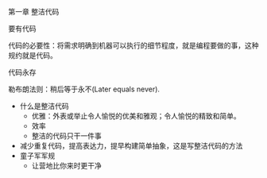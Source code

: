 第一章 整洁代码

要有代码

代码的必要性：将需求明确到机器可以执行的细节程度，就是编程要做的事，这种规约就是代码。

代码永存

勒布朗法则：稍后等于永不(Later equals never).

- 什么是整洁代码
  - 优雅：外表或举止令人愉悦的优美和雅观；令人愉悦的精致和简单。
  - 效率 
  - 整洁的代码只干一件事
- 减少重复代码，提高表达力，提早构建简单抽象，这是写整洁代码的方法
- 童子军军规
  - 让营地比你来时更干净 
